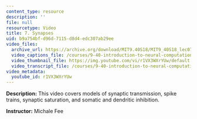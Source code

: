```yaml
---
content_type: resource
description: ''
file: null
resourcetype: Video
title: 7. Synapses
uid: b9a754bf-d96d-7115-d8d4-edc307ab29ee
video_files:
  archive_url: https://archive.org/download/MIT9.40S18/MIT9_40S18_lec07_300k.mp4
  video_captions_file: /courses/9-40-introduction-to-neural-computation-spring-2018/e4f7a1b2b79656ae9bd58a510e7ab03c_r1VX3WXrYUw.vtt
  video_thumbnail_file: https://img.youtube.com/vi/r1VX3WXrYUw/default.jpg
  video_transcript_file: /courses/9-40-introduction-to-neural-computation-spring-2018/a6f9dd33aa9f50d95af121786627fc31_r1VX3WXrYUw.pdf
video_metadata:
  youtube_id: r1VX3WXrYUw
---
```


**Description:** This video covers models of synaptic transmission, spike trains, synaptic saturation, and somatic and dendritic inhibition.

**Instructor:** Michale Fee